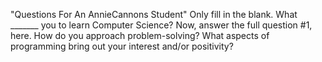 "Questions For An AnnieCannons Student"
Only fill in the blank. What _______ you to learn Computer Science?
Now, answer the full question #1, here.
How do you approach problem-solving?
What aspects of programming bring out your interest and/or positivity?